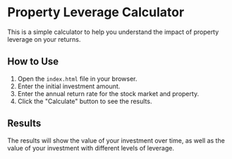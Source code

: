 # Property Leverage Calculator

This is a simple calculator to help you understand the impact of property leverage on your returns.

## How to Use

1. Open the `index.html` file in your browser.
2. Enter the initial investment amount.
3. Enter the annual return rate for the stock market and property.
4. Click the "Calculate" button to see the results.

## Results

The results will show the value of your investment over time, as well as the value of your investment with different levels of leverage.
